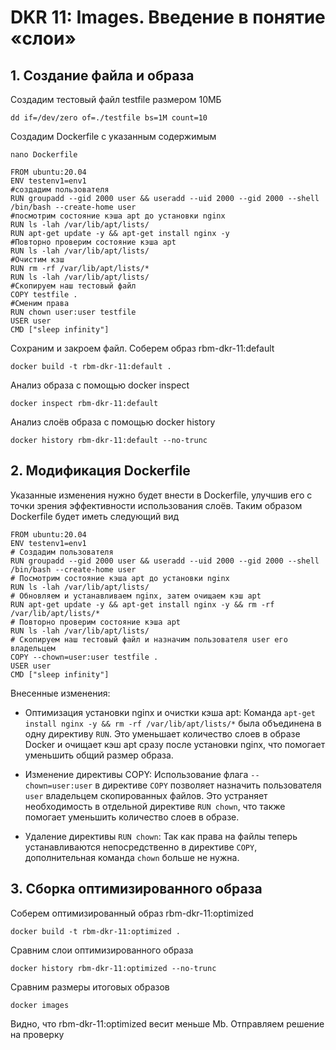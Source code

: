 # DKR 11: Images. Введение в понятие «слои»

## 1. Создание файла и образа

Создадим тестовый файл testfile размером 10МБ

```console
dd if=/dev/zero of=./testfile bs=1M count=10
```

Создадим Dockerfile с указанным содержимым

```console
nano Dockerfile
```

```console
FROM ubuntu:20.04
ENV testenv1=env1
#создадим пользователя
RUN groupadd --gid 2000 user && useradd --uid 2000 --gid 2000 --shell /bin/bash --create-home user
#посмотрим состояние кэша apt до установки nginx
RUN ls -lah /var/lib/apt/lists/
RUN apt-get update -y && apt-get install nginx -y
#Повторно проверим состояние кэша apt
RUN ls -lah /var/lib/apt/lists/
#Очистим кзш
RUN rm -rf /var/lib/apt/lists/*
RUN ls -lah /var/lib/apt/lists/
#Скопируем наш тестовый файл
COPY testfile .
#Сменим права
RUN chown user:user testfile
USER user
CMD ["sleep infinity"]
```

Сохраним и закроем файл. Соберем образ rbm-dkr-11:default

```console
docker build -t rbm-dkr-11:default .
```

Анализ образа с помощью docker inspect

```console
docker inspect rbm-dkr-11:default
```

Анализ слоёв образа с помощью docker history

```console
docker history rbm-dkr-11:default --no-trunc
```

## 2. Модификация Dockerfile

Указанные изменения нужно будет внести в Dockerfile, улучшив его с точки зрения эффективности использования слоёв. Таким образом Dockerfile будет иметь следующий вид

```console
FROM ubuntu:20.04
ENV testenv1=env1
# Создадим пользователя
RUN groupadd --gid 2000 user && useradd --uid 2000 --gid 2000 --shell /bin/bash --create-home user
# Посмотрим состояние кэша apt до установки nginx
RUN ls -lah /var/lib/apt/lists/
# Обновляем и устанавливаем nginx, затем очищаем кэш apt
RUN apt-get update -y && apt-get install nginx -y && rm -rf /var/lib/apt/lists/*
# Повторно проверим состояние кэша apt
RUN ls -lah /var/lib/apt/lists/
# Скопируем наш тестовый файл и назначим пользователя user его владельцем
COPY --chown=user:user testfile .
USER user
CMD ["sleep infinity"]
```

Внесенные изменения:

- Оптимизация установки nginx и очистки кэша apt: Команда `apt-get install nginx -y && rm -rf /var/lib/apt/lists/*` была объединена в одну директиву `RUN`. Это уменьшает количество слоев в образе Docker и очищает кэш apt сразу после установки nginx, что помогает уменьшить общий размер образа.

- Изменение директивы COPY: Использование флага `--chown=user:user` в директиве `COPY` позволяет назначить пользователя `user` владельцем скопированных файлов. Это устраняет необходимость в отдельной директиве `RUN chown`, что также помогает уменьшить количество слоев в образе.

- Удаление директивы `RUN chown`: Так как права на файлы теперь устанавливаются непосредственно в директиве `COPY`, дополнительная команда `chown` больше не нужна.

## 3. Сборка оптимизированного образа

Соберем оптимизированный образ rbm-dkr-11:optimized

```console
docker build -t rbm-dkr-11:optimized .
```

Сравним слои оптимизированного образа

```console
docker history rbm-dkr-11:optimized --no-trunc
```

Сравним размеры итоговых образов

```console
docker images
```

Видно, что rbm-dkr-11:optimized весит меньше Mb. Отправляем решение на проверку